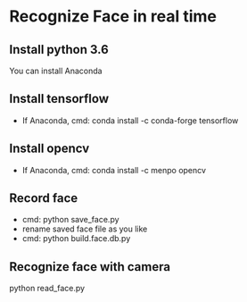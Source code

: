# Recognize Face in real time

## Install python 3.6
You can install Anaconda

## Install tensorflow
- If Anaconda, cmd: conda install -c conda-forge tensorflow

## Install opencv
- If Anaconda, cmd: conda install -c menpo opencv

## Record face
- cmd: python save_face.py
- rename saved face file as you like
- cmd: python build.face.db.py

## Recognize face with camera
python read_face.py
